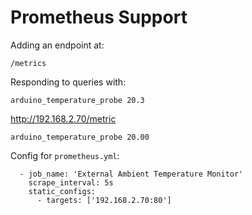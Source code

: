 # Prometheus Support

Adding an endpoint at:

```
/metrics
```

Responding to queries with:

```
arduino_temperature_probe 20.3
```

http://192.168.2.70/metric

```
arduino_temperature_probe 20.00
```

Config for `prometheus.yml`:

```
  - job_name: 'External Ambient Temperature Monitor'
    scrape_interval: 5s
    static_configs:
      - targets: ['192.168.2.70:80']
```

